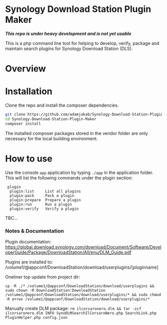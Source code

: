 Synology Download Station Plugin Maker
======================================

***This repo is under heavy development and is not yet usable***

This is a php command line tool for helping to develop, verify, package and maintain search plugins for Synology Download Station (DLS).


# Overview


# Installation
Clone the repo and install the composer dependencies.

```bash
git clone https://github.com/adamjakab/Synology-Download-Station-Plugin-Maker
cd Synology-Download-Station-Plugin-Maker
composer install
```

The installed composer packages stored in the vendor folder are only necessary for the local building environment.

# How to use
Use the console `app` application by typing `./app` in the application folder.
This will list the following commands under the plugin section:

```
 plugin
  plugin:list     List all plugins
  plugin:pack     Pack a plugin
  plugin:prepare  Prepare a plugin
  plugin:run      Run a plugin
  plugin:verify   Verify a plugin
```


TBC...



### Notes & Documentation

Plugin documentation: https://global.download.synology.com/download/Document/Software/DeveloperGuide/Package/DownloadStation/All/enu/DLM_Guide.pdf


Plugins are installed to: /volume1/@appconf/DownloadStation/download/userplugins/[pluginname]

Oneliner top update from project dir:
```
cp -R ./* /volume1/@appconf/DownloadStation/download/userplugins && sudo chown -R DownloadStation:DownloadStation /volume1/@appconf/DownloadStation/download/userplugins/* && sudo chmod -R a+rwx /volume1/@appconf/DownloadStation/download/userplugins/*
```


Manually create DLM package:
	`rm ilcorsaronero.dlm && tar -zcf ilcorsaronero.dlm INFO SynoDLMSearchIlCorsaroNero.php SearchLink.php PluginHelper.php config.json`


